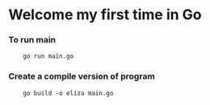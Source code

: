 # Welcome my first time in Go

### To run main

```
    go run main.go
```

### Create a compile version of program

```
    go build -o eliza main.go
```